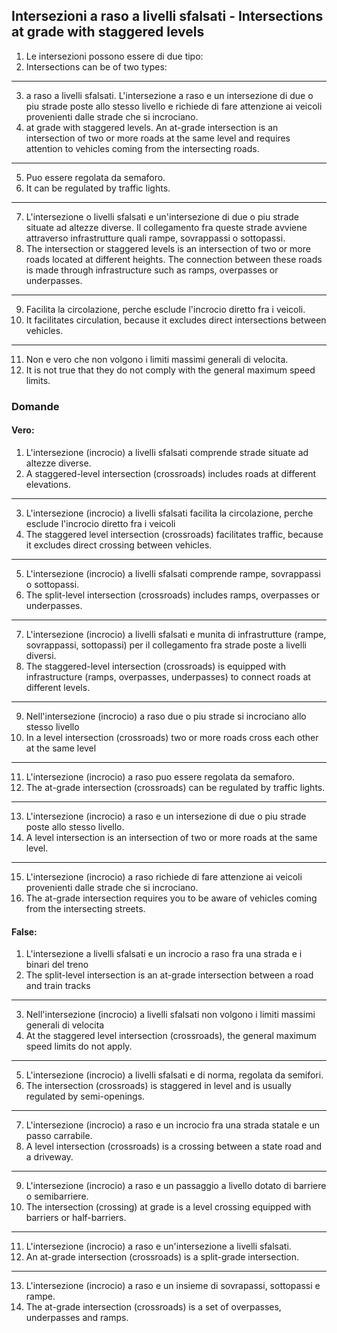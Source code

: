 ## Intersezioni a raso a livelli sfalsati - Intersections at grade with staggered levels

1. Le intersezioni possono essere di due tipo:
2. Intersections can be of two types:
---
3. a raso a livelli sfalsati. L'intersezione a raso e un intersezione di due o piu strade poste allo stesso livello e richiede di fare attenzione ai veicoli provenienti dalle strade che si incrociano.
4. at grade with staggered levels. An at-grade intersection is an intersection of two or more roads at the same level and requires attention to vehicles coming from the intersecting roads.
---
5. Puo essere regolata da semaforo.
6. It can be regulated by traffic lights.
---
7. L'intersezione o livelli sfalsati e un'intersezione di due o piu strade situate ad altezze diverse. Il collegamento fra queste strade avviene attraverso infrastrutture quali rampe, sovrappassi o sottopassi.
8. The intersection or staggered levels is an intersection of two or more roads located at different heights. The connection between these roads is made through infrastructure such as ramps, overpasses or underpasses.
---
9. Facilita la circolazione, perche esclude l'incrocio diretto fra i veicoli.
10. It facilitates circulation, because it excludes direct intersections between vehicles.
---
11. Non e vero che non volgono i limiti massimi generali di velocita.
12. It is not true that they do not comply with the general maximum speed limits.


### Domande

#### Vero:
1. L'intersezione (incrocio) a livelli sfalsati comprende strade situate ad altezze diverse.
2. A staggered-level intersection (crossroads) includes roads at different elevations.
---
3. L'intersezione (incrocio) a livelli sfalsati facilita la circolazione, perche esclude l'incrocio diretto fra i veicoli
4. The staggered level intersection (crossroads) facilitates traffic, because it excludes direct crossing between vehicles.
---
5. L'intersezione (incrocio) a livelli sfalsati comprende rampe, sovrappassi o sottopassi.
6. The split-level intersection (crossroads) includes ramps, overpasses or underpasses.
---
7. L'intersezione (incrocio) a livelli sfalsati e munita di infrastrutture (rampe, sovrappassi, sottopassi) per il collegamento fra strade poste a livelli diversi.
8. The staggered-level intersection (crossroads) is equipped with infrastructure (ramps, overpasses, underpasses) to connect roads at different levels.
---
9. Nell'intersezione (incrocio) a raso due o piu strade si incrociano allo stesso livello
10. In a level intersection (crossroads) two or more roads cross each other at the same level
---
11. L'intersezione (incrocio) a raso puo essere regolata da semaforo.
12. The at-grade intersection (crossroads) can be regulated by traffic lights.
---
13. L'intersezione (incrocio) a raso e un intersezione di due o piu strade poste allo stesso livello.
14. A level intersection is an intersection of two or more roads at the same level.
---
15. L'intersezione (incrocio) a raso richiede di fare attenzione ai veicoli provenienti dalle strade che si incrociano.
16. The at-grade intersection requires you to be aware of vehicles coming from the intersecting streets.


#### False:
1. L'intersezione a livelli sfalsati e un incrocio a raso fra una strada e i binari del treno
2. The split-level intersection is an at-grade intersection between a road and train tracks
---
3. Nell'intersezione (incrocio) a livelli sfalsati non volgono i limiti massimi generali di velocita
4. At the staggered level intersection (crossroads), the general maximum speed limits do not apply.
---
5. L'intersezione (incrocio) a livelli sfalsati e di norma, regolata da semifori.
6. The intersection (crossroads) is staggered in level and is usually regulated by semi-openings.
---
7. L'intersezione (incrocio) a raso e un incrocio fra una strada statale e un passo carrabile.
8. A level intersection (crossroads) is a crossing between a state road and a driveway.
---
9. L'intersezione (incrocio) a raso e un passaggio a livello dotato di barriere o semibarriere.
10. The intersection (crossing) at grade is a level crossing equipped with barriers or half-barriers.
---
11. L'intersezione (incrocio) a raso e un'intersezione a livelli sfalsati.
12. An at-grade intersection (crossroads) is a split-grade intersection.
---
13. L'intersezione (incrocio) a raso e un insieme di sovrapassi, sottopassi e rampe.
14. The at-grade intersection (crossroads) is a set of overpasses, underpasses and ramps.